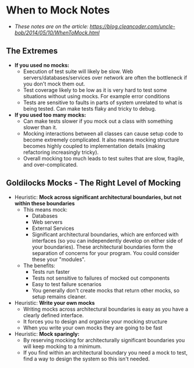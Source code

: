 # When to Mock Notes

- *These notes are on the article: https://blog.cleancoder.com/uncle-bob/2014/05/10/WhenToMock.html*

## The Extremes

- **If you used no mocks:**
  - Execution of test suite will likely be slow. Web servers/databases/services over network are often the bottleneck if you don't mock them out.
  - Test coverage likely to be low as it is very hard to test some situations without using mocks. For example error conditions
  - Tests are sensitive to faults in parts of system unrelated to what is being tested. Can make tests flaky and tricky to debug.
- **If you used too many mocks:**
  - Can make tests slower if you mock out a class with something slower than it.
  - Mocking interactions between all classes can cause setup code to become extremely complicated. It also means mocking structure becomes highly coupled to implementation details (making refactoring increasingly tricky).
  - Overall mocking too much leads to test suites that are slow, fragile, and over-complicated.

## Goldilocks Mocks - The Right Level of Mocking

- Heuristic: **Mock across significant architectural boundaries, but not within these boundaries**
  - This means mock:
    - Databases
    - Web servers
    - External Services
    - Significant architectural boundaries, which are enforced with interfaces (so you can independently develop on either side of your boundaries). These architectural boundaries form the separation of concerns for your program. You could consider these your "modules".
  - The benefits:
    - Tests run faster
    - Tests not sensitive to failures of mocked out components
    - Easy to test failure scenarios
    - You generally don't create mocks that return other mocks, so setup remains cleaner.
- Heuristic: **Write your own mocks**
  - Writing mocks across architectural boundaries is easy as you have a clearly defined interface.
  -  It forces you to design and organise your mocking structure
  - When you write your own mocks they are going to be fast
- Heuristic: **Mock sparingly:**
  - By reserving mocking for architecturally significant boundaries you will keep mocking to a minimum.
  - If you find within an architectural boundary you need a mock to test, find a way to design the system so this isn't needed.